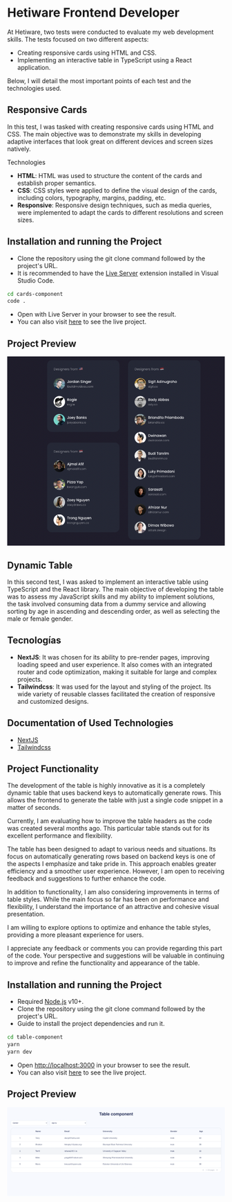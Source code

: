 # Hetiware Frontend Developer

At Hetiware, two tests were conducted to evaluate my web development skills. The tests focused on two different aspects:

- Creating responsive cards using HTML and CSS.
- Implementing an interactive table in TypeScript using a React application.

Below, I will detail the most important points of each test and the technologies used.

## Responsive Cards

In this test, I was tasked with creating responsive cards using HTML and CSS. The main objective was to demonstrate my skills in developing adaptive interfaces that look great on different devices and screen sizes natively.

Technologies

- **HTML**: HTML was used to structure the content of the cards and establish proper semantics.
- **CSS**: CSS styles were applied to define the visual design of the cards, including colors, typography, margins, padding, etc.
- **Responsive**: Responsive design techniques, such as media queries, were implemented to adapt the cards to different resolutions and screen sizes.

## Installation and running the Project

- Clone the repository using the git clone command followed by the project's URL.
- It is recommended to have the [Live Server](https://marketplace.visualstudio.com/items?itemName=ritwickdey.LiveServer) extension installed in Visual Studio Code.

```sh
cd cards-component
code .
```

- Open with Live Server in your browser to see the result.
- You can also visit [here](https://hetiware-component-cards.vercel.app/) to see the live project.

## Project Preview

![Design Desktop](design/design-card-desktop.png)

## Dynamic Table

In this second test, I was asked to implement an interactive table using TypeScript and the React library. The main objective of developing the table was to assess my JavaScript skills and my ability to implement solutions, the task involved consuming data from a dummy service and allowing sorting by age in ascending and descending order, as well as selecting the male or female gender.

## Tecnologías

- **NextJS**: It was chosen for its ability to pre-render pages, improving loading speed and user experience. It also comes with an integrated router and code optimization, making it suitable for large and complex projects.
- **Tailwindcss**: It was used for the layout and styling of the project. Its wide variety of reusable classes facilitated the creation of responsive and customized designs.

## Documentation of Used Technologies

- [NextJS](https://nextjs.org/docs)
- [Tailwindcss](https://tailwindcss.com/docs)

## Project Functionality

The development of the table is highly innovative as it is a completely dynamic table that uses backend keys to automatically generate rows. This allows the frontend to generate the table with just a single code snippet in a matter of seconds.

Currently, I am evaluating how to improve the table headers as the code was created several months ago. This particular table stands out for its excellent performance and flexibility.

The table has been designed to adapt to various needs and situations. Its focus on automatically generating rows based on backend keys is one of the aspects I emphasize and take pride in. This approach enables greater efficiency and a smoother user experience. However, I am open to receiving feedback and suggestions to further enhance the code.

In addition to functionality, I am also considering improvements in terms of table styles. While the main focus so far has been on performance and flexibility, I understand the importance of an attractive and cohesive visual presentation.

I am willing to explore options to optimize and enhance the table styles, providing a more pleasant experience for users.

I appreciate any feedback or comments you can provide regarding this part of the code. Your perspective and suggestions will be valuable in continuing to improve and refine the functionality and appearance of the table.

## Installation and running the Project

- Required [Node.js](https://nodejs.org/) v10+.
- Clone the repository using the git clone command followed by the project's URL.
- Guide to install the project dependencies and run it.

```sh
cd table-component
yarn
yarn dev
```

- Open [http://localhost:3000](http://localhost:3000) in your browser to see the result.
- You can also visit [here](https://hetiware-component-table.vercel.app/) to see the live project.

## Project Preview

![Design Desktop](design/design-table-desktop.png)
